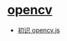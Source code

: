 # [opencv](https://github.com/opencv/opencv)

- [初识 opencv.js](https://zhuanlan.zhihu.com/p/50428738)
